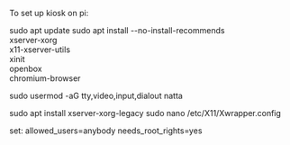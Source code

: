 To set up kiosk on pi:

sudo apt update
sudo apt install --no-install-recommends \
  xserver-xorg \
  x11-xserver-utils \
  xinit \
  openbox \
  chromium-browser

sudo usermod -aG tty,video,input,dialout natta

sudo apt install xserver-xorg-legacy
sudo nano /etc/X11/Xwrapper.config

set: 
allowed_users=anybody
needs_root_rights=yes
